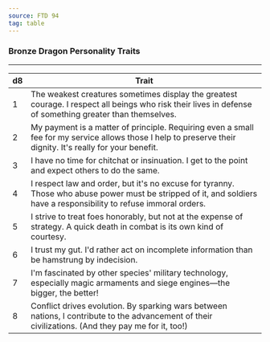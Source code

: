 ```yaml
---
source: FTD 94
tag: table
---
```


### Bronze Dragon Personality Traits
---
|d8|Trait|
|----|------------|
|1|The weakest creatures sometimes display the greatest courage. I respect all beings who risk their lives in defense of something greater than themselves.|
|2|My payment is a matter of principle. Requiring even a small fee for my service allows those I help to preserve their dignity. It's really for your benefit.|
|3|I have no time for chitchat or insinuation. I get to the point and expect others to do the same.|
|4|I respect law and order, but it's no excuse for tyranny. Those who abuse power must be stripped of it, and soldiers have a responsibility to refuse immoral orders.|
|5|I strive to treat foes honorably, but not at the expense of strategy. A quick death in combat is its own kind of courtesy.|
|6|I trust my gut. I'd rather act on incomplete information than be hamstrung by indecision.|
|7|I'm fascinated by other species' military technology, especially magic armaments and siege engines—the bigger, the better!|
|8|Conflict drives evolution. By sparking wars between nations, I contribute to the advancement of their civilizations. (And they pay me for it, too!)|
